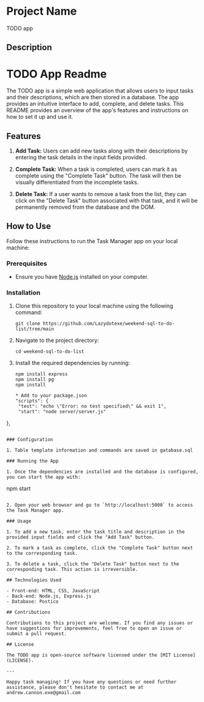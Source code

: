 # Project Name

TODO app


## Description
# TODO App Readme

The TODO app is a simple web application that allows users to input tasks and their descriptions, which are then stored in a database. The app provides an intuitive interface to add, complete, and delete tasks. This README provides an overview of the app's features and instructions on how to set it up and use it.


## Features

1. **Add Task:** Users can add new tasks along with their descriptions by entering the task details in the input fields provided.

2. **Complete Task:** When a task is completed, users can mark it as complete using the "Complete Task" button. The task will then be visually differentiated from the incomplete tasks.

3. **Delete Task:** If a user wants to remove a task from the list, they can click on the "Delete Task" button associated with that task, and it will be permanently removed from the database and the DOM.

## How to Use

Follow these instructions to run the Task Manager app on your local machine:

### Prerequisites

- Ensure you have [Node.js](https://nodejs.org) installed on your computer.

### Installation

1. Clone this repository to your local machine using the following command:

   ```
   git clone https://github.com/Lazydotexe/weekend-sql-to-do-list/tree/main
   ```

2. Navigate to the project directory:

   ```
   cd weekend-sql-to-do-list
   ```

3. Install the required dependencies by running:

   ```
   npm install express
   npm install pg
   npm install

   * Add to your package.json
   "scripts": {
    "test": "echo \"Error: no test specified\" && exit 1",
    "start": "node server/server.js"
  },
   ```

### Configuration

1. Table template information and commands are saved in gatabase.sql

### Running the App

1. Once the dependencies are installed and the database is configured, you can start the app with:

   ```
   npm start
   ```

2. Open your web browser and go to `http://localhost:5000` to access the Task Manager app.

### Usage

1. To add a new task, enter the task title and description in the provided input fields and click the "Add Task" button.

2. To mark a task as complete, click the "Complete Task" button next to the corresponding task.

3. To delete a task, click the "Delete Task" button next to the corresponding task. This action is irreversible.

## Technologies Used

- Front-end: HTML, CSS, JavaScript
- Back-end: Node.js, Express.js
- Database: Postico

## Contributions

Contributions to this project are welcome. If you find any issues or have suggestions for improvements, feel free to open an issue or submit a pull request.

## License

The TODO app is open-source software licensed under the [MIT License](LICENSE).

---

Happy task managing! If you have any questions or need further assistance, please don't hesitate to contact me at andrew.cannon.exe@gmail.com

